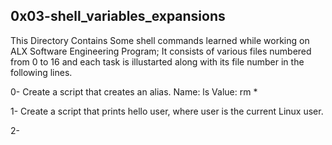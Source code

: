 ## 0x03-shell_variables_expansions

This Directory Contains Some shell commands learned while working on ALX Software Engineering Program; It consists of various files numbered from 0 to 16 and each task is illustarted along with its file number in the following lines.

0- Create a script that creates an alias.
Name: ls
Value: rm *

1-  Create a script that prints hello user, where user is the current Linux user.

2- 

